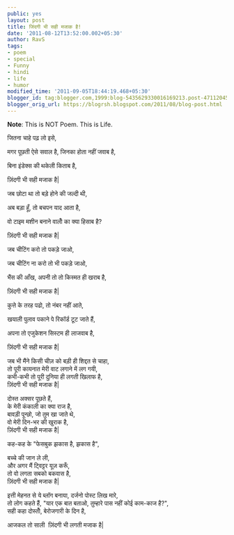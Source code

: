 ```yaml
---
public: yes
layout: post
title: जिंदगी भी सही मजाक है!
date: '2011-08-12T13:52:00.002+05:30'
author: RavS
tags:
- poem
- special
- Funny
- hindi
- life
- humor
modified_time: '2011-09-05T18:44:19.468+05:30'
blogger_id: tag:blogger.com,1999:blog-5435629330016169213.post-4711204533647713937
blogger_orig_url: https://blogrsh.blogspot.com/2011/08/blog-post.html
---
```


**Note**: This is NOT Poem. This is Life.

  

  

जितना चाहे पढ़ लो इसे,

मगर पूछती ऐसे सवाल है, जिनका होता नहीं जवाब है,

बिना इंडेक्स की थकेली किताब है,

ज़िंदगी भी सही मजाक है|

  

जब छोटा था तो बड़े होने की जल्दी थी,

अब बड़ा हूँ, तो बचपन याद आता है,

वो टाइम मशीन बनाने वालोँ का क्या हिसाब है?

ज़िंदगी भी सही मजाक है|

  

जब चीटिंग करो तो पकड़े जाओ,

जब चीटिंग ना करो तो भी पकड़े जाओ,

भैंस की आँख, अपनी तो तो किस्मत ही खराब है,

ज़िंदगी भी सही मजाक है|

  

कुत्ते के तरह पढो, तो नंबर नहीं आते,

खयाली पुलाव पकाने पे रिकॉर्ड टूट जाते हैं,

अपना तो एजुकेशन सिस्टम ही लाजवाब है,

ज़िंदगी भी सही मजाक है|

  

जब भी मैंने किसी चीज़ को बड़ी ही शिद्दत से चाहा,  
तो पूरी कायनात मेरी वाट लगाने में लग गयी,  
कभी-कभी तो पूरी दुनिया ही लगती खिलाफ है,    
ज़िंदगी भी सही मजाक है|  
  
दोस्त अक्सर पूछते हैं,  
के मेरी कंकाली का क्या राज है,  
बावड़ी पून्छो, जो तुम खा जाते थे,  
वो मेरी दिन-भर की खुराक है,    
ज़िंदगी भी सही मजाक है|  
  
कह-कह के "फेसबुक झकास है, झकास है",

बच्चे की जान ले ली,  
और अगर मैं ट्विट्टर यूज़ करूँ,  
तो वो लगता सबको बकवास है,    
ज़िंदगी भी सही मजाक है|

  
इत्ती मेहनत से ये ब्लॉग बनाया, दर्जनो पोस्ट लिख मारे,  
तो लोग कहते हैं, "यार एक बात बताओ, तुम्हारे पास नहीं कोई काम-काज है?",  
सही कहा दोस्तोँ, बेरोजगारी के दिन है,

आजकल तो साली  ज़िंदगी भी लगती मजाक है|